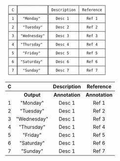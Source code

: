 ```text
 ┌───╥─────────────╥─────────────┬───────────┐
 │ C ║             ║ Description │ Reference │
 ╞═══╬═════════════╬═════════════╪═══════════╡
 │ 1 ║  "Monday"   ║   Desc 1    │   Ref 1   │
 ├───╫─────────────╫─────────────┼───────────┤
 │ 2 ║  "Tuesday"  ║   Desc 2    │   Ref 2   │
 ├───╫─────────────╫─────────────┼───────────┤
 │ 3 ║ "Wednesday" ║   Desc 3    │   Ref 3   │
 ├───╫─────────────╫─────────────┼───────────┤
 │ 4 ║ "Thursday"  ║   Desc 4    │   Ref 4   │
 ├───╫─────────────╫─────────────┼───────────┤
 │ 5 ║  "Friday"   ║   Desc 5    │   Ref 5   │
 ├───╫─────────────╫─────────────┼───────────┤
 │ 6 ║ "Saturday"  ║   Desc 6    │   Ref 6   │
 ├───╫─────────────╫─────────────┼───────────┤
 │ 7 ║  "Sunday"   ║   Desc 7    │   Ref 7   │
 └───╨─────────────╨─────────────┴───────────┘
```
                           
| C |             |  Description   |   Reference    |
|:-:|:-----------:|:--------------:|:--------------:|
|   | **Output**  | **Annotation** | **Annotation** |
| 1 |  "Monday"   |     Desc 1     |     Ref 1      |
| 2 |  "Tuesday"  |     Desc 1     |     Ref 2      |
| 3 | "Wednesday" |     Desc 1     |     Ref 3      |
| 4 | "Thursday"  |     Desc 1     |     Ref 4      |
| 5 |  "Friday"   |     Desc 1     |     Ref 5      |
| 6 | "Saturday"  |     Desc 1     |     Ref 6      |
| 7 |  "Sunday"   |     Desc 1     |     Ref 7      |
